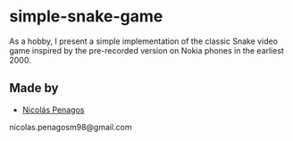 ﻿# simple-snake-game
As a hobby, I present a simple implementation of the classic Snake video game inspired by the pre-recorded version on Nokia phones in the earliest 2000.


## Made by
  <ul>
  <li><div><a href="https://github.com/nicolaspenagos" title="Nicolas Penagos">Nicolás Penagos</a>   </div></li>
  </ul> 
     <p>   nicolas.penagosm98@gmail.com </p>
